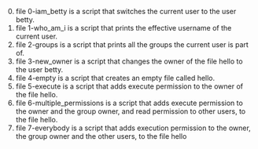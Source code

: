 0. file 0-iam_betty is a script that switches the current user to the user betty.
1. file 1-who_am_i is a script that prints the effective username of the current user.
2. file 2-groups is a script that prints all the groups the current user is part of.
3. file 3-new_owner is a script that changes the owner of the file hello to the user betty.
4. file 4-empty is a script that creates an empty file called hello.
5. file 5-execute is a script that adds execute permission to the owner of the file hello.
6. file 6-multiple_permissions is a script that adds execute permission to the owner and the group owner, and read permission to other users, to the file hello.
7. file 7-everybody is a script that adds execution permission to the owner, the group owner and the other users, to the file hello
